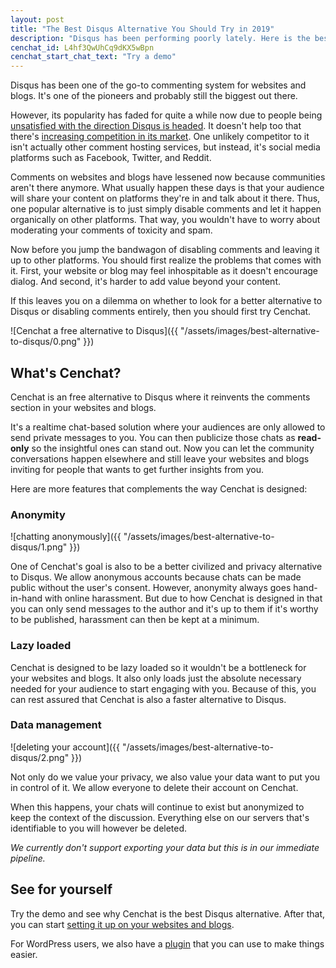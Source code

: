 ```yaml
---
layout: post
title: "The Best Disqus Alternative You Should Try in 2019"
description: "Disqus has been performing poorly lately. Here is the best alternative option to it."
cenchat_id: L4hf3QwUhCq9dKX5wBpn
cenchat_start_chat_text: "Try a demo"
---
```


Disqus has been one of the go-to commenting system for websites and blogs. It's one of the pioneers and probably still the biggest out there.

However, its popularity has faded for quite a while now due to people being [unsatisfied with the direction Disqus is headed](https://fatfrogmedia.com/delete-disqus-comments-wordpress/). It doesn't help too that there's [increasing competition in its market](https://nestify.io/blog/11-best-disqus-alternatives-you-should-try/). One unlikely competitor to it isn't actually other comment hosting services, but instead, it's social media platforms such as Facebook, Twitter, and Reddit.

Comments on websites and blogs have lessened now because communities aren't there anymore. What usually happen these days is that your audience will share your content on platforms they're in and talk about it there. Thus, one popular alternative is to just simply disable comments and let it happen organically on other platforms. That way, you wouldn't have to worry about moderating your comments of toxicity and spam.

Now before you jump the bandwagon of disabling comments and leaving it up to other platforms. You should first realize the problems that comes with it. First, your website or blog may feel inhospitable as it doesn't encourage dialog. And second, it's harder to add value beyond your content.

If this leaves you on a dilemma on whether to look for a better alternative to Disqus or disabling comments entirely, then you should first try Cenchat.

![Cenchat a free alternative to Disqus]({{ "/assets/images/best-alternative-to-disqus/0.png" }})

## What's Cenchat?

Cenchat is an free alternative to Disqus where it reinvents the comments section in your websites and blogs.

It's a realtime chat-based solution where your audiences are only allowed to send private messages to you. You can then publicize those chats as **read-only** so the insightful ones can stand out. Now you can let the community conversations happen elsewhere and still leave your websites and blogs inviting for people that wants to get further insights from you.

Here are more features that complements the way Cenchat is designed:

### Anonymity

![chatting anonymously]({{ "/assets/images/best-alternative-to-disqus/1.png" }})

One of Cenchat's goal is also to be a better civilized and privacy alternative to Disqus. We allow anonymous accounts because chats can be made public without the user's consent. However, anonymity always goes hand-in-hand with online harassment. But due to how Cenchat is designed in that you can only send messages to the author and it's up to them if it's worthy to be published, harassment can then be kept at a minimum.

### Lazy loaded

Cenchat is designed to be lazy loaded so it wouldn't be a bottleneck for your websites and blogs. It also only loads just the absolute necessary needed for your audience to start engaging with you. Because of this, you can rest assured that Cenchat is also a faster alternative to Disqus.

### Data management

![deleting your account]({{ "/assets/images/best-alternative-to-disqus/2.png" }})

Not only do we value your privacy, we also value your data want to put you in control of it. We allow everyone to delete their account on Cenchat.

When this happens, your chats will continue to exist but anonymized to keep the context of the discussion. Everything else on our servers that's identifiable to you will however be deleted.

*We currently don't support exporting your data but this is in our immediate pipeline.*

## See for yourself

Try the demo and see why Cenchat is the best Disqus alternative. After that, you can start [setting it up on your websites and blogs](https://cenchat.com/docs/setting-up-on-your-website).

For WordPress users, we also have a [plugin](https://wordpress.org/plugins/cenchat-comments/) that you can use to make things easier.
